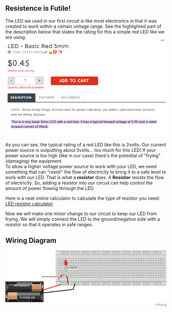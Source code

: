 ## Resistence is Futile!

The LED we used in our first circuit is like most electronics in that it was created to work within a certain voltage range. 
See the highlighted part of the description below that states the rating for this a simple red LED like we are using:
![Red LED Description](/images/LEDDescription.PNG)

As you can see, the typical rating of a red LED like this is 2volts.  Our current power source is outputting about 5volts... too much for this LED! 
If your power source is too high (like in our case) there's the potential of "frying"(damaging) the equipment.  
To allow a higher voltage power source to work with your LED, we need something that can "resist" the flow of electricity to bring it to a safe level to work with our LED.
That is what a **resistor** does.  A **Resistor** resists the flow of electricity.  So, adding a resistor into our circuit can help control the amount of power flowing through the LED.

Here is a neat online calculator to calculate the type of resistor you need:
[LED resistor calculator](https://www.digikey.com/en/resources/conversion-calculators/conversion-calculator-led-series-resistor)

Now we will make one minor change to our circuit to keep our LED from frying.  We will simply connect the LED to the ground/negative side with a resistor so that it operates in safe ranges.


## Wiring Diagram

![LED With Resistor](/diagrams/2LEDWResistor_bb.png)
